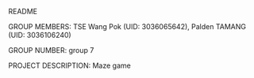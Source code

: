 README

GROUP MEMBERS: TSE Wang Pok (UID: 3036065642), Palden TAMANG (UID: 3036106240)

GROUP NUMBER: group 7

PROJECT DESCRIPTION:
Maze game
